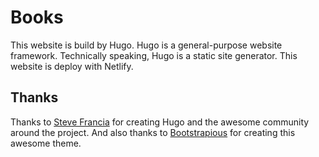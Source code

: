 # Books

This website is build by Hugo. Hugo is a general-purpose website framework. Technically speaking, Hugo is a static site generator. This website is deploy with Netlify.

## Thanks

Thanks to [Steve Francia](https://github.com/spf13) for creating Hugo and the awesome community around the project. And also thanks to [Bootstrapious](http://bootstrapious.com/) for creating this awesome theme.
